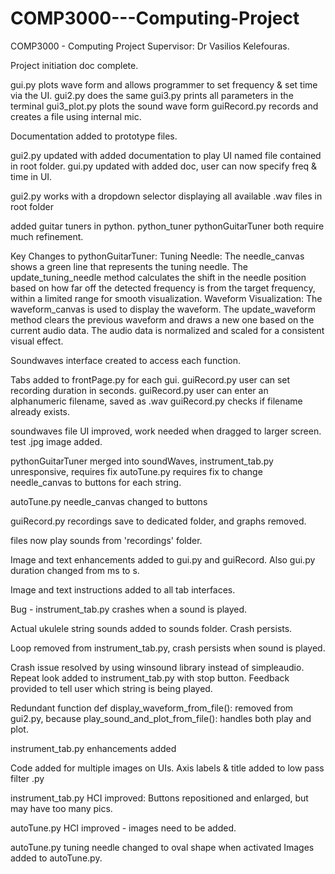 # COMP3000---Computing-Project
COMP3000 - Computing Project
Supervisor: Dr Vasilios Kelefouras.

Project initiation doc complete.

gui.py plots wave form and allows programmer to set frequency & set time via the UI.
gui2.py does the same
gui3.py prints all parameters in the terminal
gui3_plot.py plots the sound wave form
guiRecord.py records and creates a file using internal mic.

Documentation added to prototype files.

gui2.py updated with added documentation to play UI named file contained in root folder.
gui.py updated with added doc, user can now specify freq & time in UI.

gui2.py works with a dropdown selector displaying all available .wav files in root folder

added guitar tuners in python.
python_tuner
pythonGuitarTuner
both require much refinement.

Key Changes to pythonGuitarTuner:
Tuning Needle:
The needle_canvas shows a green line that represents the tuning needle.
The update_tuning_needle method calculates the shift in the needle position based on how far off 
the detected frequency is from the target frequency, within a limited range for smooth visualization.
Waveform Visualization:
The waveform_canvas is used to display the waveform.
The update_waveform method clears the previous waveform and draws a new one based on the 
current audio data. The audio data is normalized and scaled for a consistent visual effect.

Soundwaves interface created to access each function.

Tabs added to frontPage.py for each gui.
guiRecord.py user can set recording duration in seconds.
guiRecord.py user can enter an alphanumeric filename, saved as .wav
guiRecord.py checks if filename already exists.

soundwaves file UI improved, work needed when dragged to larger screen.
test .jpg image added.

pythonGuitarTuner merged into soundWaves,
instrument_tab.py unresponsive, requires fix
autoTune.py requires fix to change needle_canvas to buttons for each string.

autoTune.py needle_canvas changed to buttons

guiRecord.py recordings save to dedicated folder, and graphs removed.

files now play sounds from 'recordings' folder.

Image and text enhancements added to gui.py and guiRecord.
Also gui.py duration changed from ms to s.

Image and text instructions added to all tab interfaces.

Bug - instrument_tab.py crashes when a sound is played.

Actual ukulele string sounds added to sounds folder.
Crash persists.

Loop removed from instrument_tab.py, crash persists when sound is played.

Crash issue resolved by using winsound library instead of simpleaudio.
Repeat look added to instrument_tab.py with stop button.
Feedback provided to tell user which string is being played.

Redundant function def display_waveform_from_file(): removed from gui2.py,
because play_sound_and_plot_from_file(): handles both play and plot.

instrument_tab.py enhancements added

Code added for multiple images on UIs.
Axis labels & title added to low pass filter .py

instrument_tab.py HCI improved: 
Buttons repositioned and enlarged,
but may have too many pics.

autoTune.py HCI improved - images need to be added.

autoTune.py tuning needle changed to oval shape when activated
Images added to autoTune.py.








